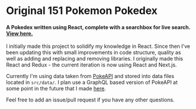 # Original 151 Pokemon Pokedex

#### A Pokedex written using React, complete with a searchbox for live search. [View here.](https://mokyoxpokedexreact.netlify.com/)

I initially made this project to solidify my knowledge in React. Since then I've been updating this with small improvements in code structure, quality as well as adding and replacing and removing libraries. I originally made this React and Redux - the current iteration is now using React and Next.js.

Currently I'm using data taken from [PokeAPI](https://pokeapi.co/) and stored into data files located in `src/data/`. I plan use a GraphQL based version of PokeAPI at some point in the future that I made [here](https://github.com/mokyox/apollo-graphql-pokeapi).

Feel free to add an issue/pull request if you have any other questions.
